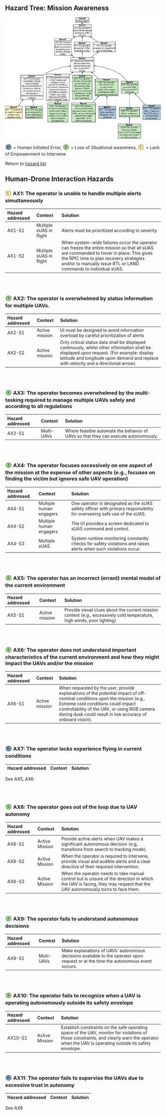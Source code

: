 ## Hazard Tree:  Mission Awareness

[![](figures/missionawareness.png)](#)

<sub>![](icons/h-icon.PNG)</sub> = Human Initiated Error, <sub>![](icons/s-icon.PNG)</sub> = Loss of Situational awareness, <sub>![](icons/e-icon.PNG)</sub> = Lack of Empowerment to Intervene

Return to [hazard list](../README.md)<br>

## Human-Drone Interaction Hazards 

### <sub>[![](icons/e-icon.PNG)](#)</sub> AX1: The operator is unable to handle multiple alerts simultaneously

| Hazard addressed | Context | Solution |
|:--|:--|:--|
|AX1-S1|Multiple sUAS in flight|Alerts must be prioritized according to severity|
|AX1-S2|Multiple sUAS in flight|When system-wide failures occur the operator can freeze the entire mission so that all sUAS are commanded to hover in place. This gives the RPIC time to plan recovery strategies and/or to manually issue RTL or LAND commands to individual sUAS.|

<br><br>

### <sub>[![](icons/s-icon.PNG)](#)</sub> AX2: The operator is overwhelmed by status information for multiple UAVs.</a>

| Hazard addressed | Context | Solution |
|:--|:--|:--|
|AX2-S1 |Active mission |UI must be designed to avoid information overload by careful prioritization of alerts|
|AX2-S2 |Active mission |Only critical status data shall be displayed continously, whilst other information shall be displayed upon request. (For example: display latitude and longitude upon demand and replace with velocity and a directional arrow). 

<br><br>

### <sub>[![](icons/s-icon.PNG)](#)</sub> AX3: The operator becomes overwhelmed by the multi-tasking required to manage multiple UAVs safely and according to all regulations

| Hazard addressed | Context | Solution |
|:--|:--|:--|
|AX3-S1 |Multi-UAVs |Where feasible automate the behavior of UAVs so that they can execute autonomously.|

<br><br>

### <sub>[![](icons/s-icon.PNG)](#)</sub> AX4: The operator focuses excessively on one aspect of the mission at the expense of other aspects (e.g., focuses on finding the victim but ignores safe UAV operation)

| Hazard addressed | Context | Solution |
|:--|:--|:--|
|AX4-S1|Multiple human engagers | One operator is designated as the sUAS safety officer with primary responsibility for overseeing safe use of the sUAS. |
|AX4-S2|Multiple human engagers | The UI provides a screen dedicated to sUAS command and control. |
|AX4-S3|Multiple sUAS| System runtime monitoring constantly checks for safety violations and raises alerts when such violations occur.|

<br><br>

### <sub>[![](icons/s-icon.PNG)](#)</sub> AX5: The operator has an incorrect (errant) mental model of the current environment

| Hazard addressed | Context | Solution |
|:--|:--|:--|
|AX5-S1 |Active mission|Provide visual clues about the current mission context (e.g., excessively cold temperature, high winds, poor lighting)|

<br><br>

### <sub>[![](icons/s-icon.PNG)](#)</sub> AX6: The operator does not understand important characteristics of the current environment and how they might impact the UAVs and/or the mission

| Hazard addressed | Context | Solution |
|:--|:--|:--|
|AX6-S1 |Active mission|When requested by the user, provide explanations of the potential impact of off-nominal conditions upon the mission (e.g., Extreme cold conditions could impact controllability of the UAV, or using RGB camera during dusk could result in low accuracy of onboard vision).|

<br><br>

### <sub>[![](icons/h-icon.PNG)](#)</sub> AX7: The operator lacks experience flying in current conditions
| Hazard addressed | Context | Solution |
|:--|:--|:--|
See AX5, AX6

<br><br>

### <sub>[![](icons/s-icon.PNG)](#)</sub> AX8: The operator goes out of the loop due to UAV autonomy

| Hazard addressed | Context | Solution |
|:--|:--|:--|
|AX8-S1|Active Mission|Provide active alerts when UAV makes a significant autonomous decision (e.g,. transitions from search to tracking mode).
|AX8-S2|Active Mission|When the operator is required to intervene, provide visual and audible alerts and a clear directive of their required intervention.|
|AX8-S3|Active Mission|When the operator needs to take manual control but is unsure of the direction in which the UAV is facing, they may request that the UAV autonomously turns to face them.|

<br><br>

### <sub>[![](icons/s-icon.PNG)](#)</sub> AX9: The operator fails to understand autonomous decisions

| Hazard addressed | Context | Solution |
|:--|:--|:--|
|AX9-S1 |Multi-UAVs |Make explanations of UAVs' autonomous decisions available to the operator upon request or at the time the autonomous event occurs.|

<br><br>

### <sub>[![](icons/s-icon.PNG)](#)</sub> AX10: The operator fails to recognize when a UAV is operating autonomously outside its safety envelope

| Hazard addressed | Context | Solution |
|:--|:--|:--|
|AX10-S1 |Active Mission |Establish constraints on the safe operating space of the UAV, monitor for violations of those constraints, and clearly warn the operator when the UAV is operating outside its safety envelope.|

<br><br>

### <sub>[![](icons/h-icon.PNG)](#)</sub> AX11: The operator fails to supervise the UAVs due to excessive trust in autonomy

| Hazard addressed | Context | Solution |
|:--|:--|:--|
See AX8
